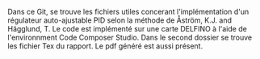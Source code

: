 Dans ce Git, se trouve les fichiers utiles concerant l'implémentation d'un régulateur auto-ajustable PID selon la méthode de Åström, K.J. and Hägglund, T. Le code est implémenté sur une carte DELFINO à l'aide de l'environnment Code Composer Studio. Dans le second dossier se trouve les fichier Tex du rapport. Le pdf généré est aussi présent.
